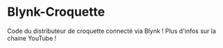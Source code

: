 # Blynk-Croquette

Code du distributeur de croquette connecté via Blynk ! Plus d'infos sur la chaine YouTube !
